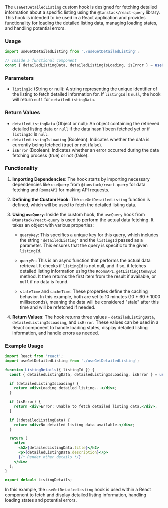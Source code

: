 The `useGetDetailedListing` custom hook is designed for fetching detailed information about a specific listing using the `@tanstack/react-query` library. This hook is intended to be used in a React application and provides functionality for loading the detailed listing data, managing loading states, and handling potential errors.

### Usage
```jsx static
import useGetDetailedListing from './useGetDetailedListing';

// Inside a functional component
const { detailedListingData, detailedListingIsLoading, isError } = useGetDetailedListing({ listingId });
```

### Parameters
- `listingId` (String or null): A string representing the unique identifier of the listing to fetch detailed information for. If `listingId` is `null`, the hook will return `null` for `detailedListingData`.

### Return Values
- `detailedListingData` (Object or null): An object containing the retrieved detailed listing data or `null` if the data hasn't been fetched yet or if `listingId` is `null`.
- `detailedListingIsLoading` (Boolean): Indicates whether the data is currently being fetched (true) or not (false).
- `isError` (Boolean): Indicates whether an error occurred during the data fetching process (true) or not (false).

### Functionality
1. **Importing Dependencies**: The hook starts by importing necessary dependencies like `useQuery` from `@tanstack/react-query` for data fetching and `RoomsAPI` for making API requests.

2. **Defining the Custom Hook**: The `useGetDetailedListing` function is defined, which will be used to fetch the detailed listing data.

3. **Using `useQuery`**: Inside the custom hook, the `useQuery` hook from `@tanstack/react-query` is used to perform the actual data fetching. It takes an object with various properties:

    - `queryKey`: This specifies a unique key for this query, which includes the string `'detailedListing'` and the `listingId` passed as a parameter. This ensures that the query is specific to the given `listingId`.

    - `queryFn`: This is an async function that performs the actual data retrieval. It checks if `listingId` is not null, and if so, it fetches detailed listing information using the `RoomsAPI.getListingItemById` method. It then returns the first item from the result if available, or `null` if no data is found.

    - `staleTime` and `cacheTime`: These properties define the caching behavior. In this example, both are set to 10 minutes (10 * 60 * 1000 milliseconds), meaning the data will be considered "stale" after this time and will be refetched if needed.

4. **Return Values**: The hook returns three values - `detailedListingData`, `detailedListingIsLoading`, and `isError`. These values can be used in a React component to handle loading states, display detailed listing information, and handle errors as needed.

### Example Usage
```jsx static
import React from 'react';
import useGetDetailedListing from './useGetDetailedListing';

function ListingDetails({ listingId }) {
  const { detailedListingData, detailedListingIsLoading, isError } = useGetDetailedListing({ listingId });

  if (detailedListingIsLoading) {
    return <div>Loading detailed listing...</div>;
  }

  if (isError) {
    return <div>Error: Unable to fetch detailed listing data.</div>;
  }

  if (!detailedListingData) {
    return <div>No detailed listing data available.</div>;
  }

  return (
    <div>
      <h2>{detailedListingData.title}</h2>
      <p>{detailedListingData.description}</p>
      {/* Render other details */}
    </div>
  );
}

export default ListingDetails;
```

In this example, the `useGetDetailedListing` hook is used within a React component to fetch and display detailed listing information, handling loading states and potential errors.